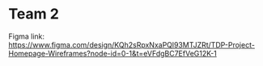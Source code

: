 # Team 2

Figma link: https://www.figma.com/design/KQh2sRpxNxaPQl93MTJZRt/TDP-Project-Homepage-Wireframes?node-id=0-1&t=eVFdgBC7EfVeG12K-1
